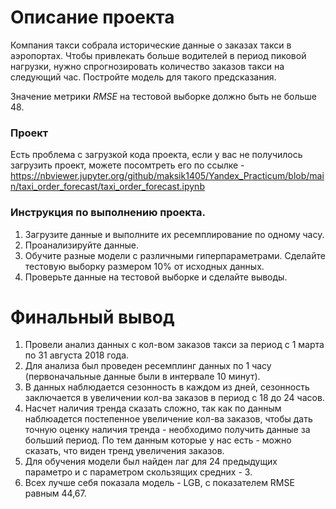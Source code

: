 # Описание проекта

Компания такси собрала исторические данные о заказах такси в аэропортах. Чтобы привлекать больше водителей в период пиковой нагрузки, нужно спрогнозировать количество заказов такси на следующий час. Постройте модель для такого предсказания.    

Значение метрики *RMSE* на тестовой выборке должно быть не больше 48. 

### Проект
Есть проблема с загрузкой кода проекта, если у вас не получилось загрузить проект, можете посомтреть его по ссылке - https://nbviewer.jupyter.org/github/maksik1405/Yandex_Practicum/blob/main/taxi_order_forecast/taxi_order_forecast.ipynb

### Инструкция по выполнению проекта.   

1. Загрузите данные и выполните их ресемплирование по одному часу.   
2. Проанализируйте данные.   
3. Обучите разные модели с различными гиперпараметрами. Сделайте тестовую выборку размером 10% от исходных данных.   
4. Проверьте данные на тестовой выборке и сделайте выводы.   

# Финальный вывод
1) Провели анализ данных с кол-вом заказов такси за период с 1 марта по 31 августа 2018 года.    
2) Для анализа был проведен ресемплинг данных по 1 часу (первоначальные данные были в интервале 10 минут).    
3) В данных наблюдается сезонность в каждом из дней, сезонность заключается в увеличении кол-ва заказов в период с 18 до 24 часов.    
4) Насчет наличия тренда сказать сложно, так как по данным наблюадется постепенное увеличение кол-ва заказов, чтобы дать точную оценку наличия тренда - необходимо получить данные за больший период. По тем данным которые у нас есть - можно сказать, что виден тренд увеличения заказов.    
5) Для обучения модели был найден лаг для 24 предыдущих параметро и с параметром скользящих средних - 3.    
6) Всех лучше себя показала модель - LGB, с показателем RMSE равным 44,67.  
